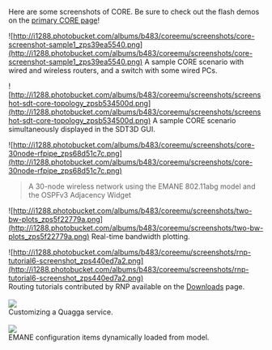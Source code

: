 Here are some screenshots of CORE. Be sure to check out the flash demos on the [primary CORE page](http://www.nrl.navy.mil/itd/ncs/products/core)!

![http://i1288.photobucket.com/albums/b483/coreemu/screenshots/core-screenshot-sample1_zps39ea5540.png](http://i1288.photobucket.com/albums/b483/coreemu/screenshots/core-screenshot-sample1_zps39ea5540.png)
A sample CORE scenario with wired and wireless routers, and a switch with some wired PCs.

![http://i1288.photobucket.com/albums/b483/coreemu/screenshots/screenshot-sdt-core-topology_zpsb534500d.png](http://i1288.photobucket.com/albums/b483/coreemu/screenshots/screenshot-sdt-core-topology_zpsb534500d.png)
A sample CORE scenario simultaneously displayed in the SDT3D GUI.

![http://i1288.photobucket.com/albums/b483/coreemu/screenshots/core-30node-rfpipe_zps68d51c7c.png](http://i1288.photobucket.com/albums/b483/coreemu/screenshots/core-30node-rfpipe_zps68d51c7c.png)
> A 30-node wireless network using the EMANE 802.11abg model and the OSPFv3 Adjacency Widget

![http://i1288.photobucket.com/albums/b483/coreemu/screenshots/two-bw-plots_zps5f22779a.png](http://i1288.photobucket.com/albums/b483/coreemu/screenshots/two-bw-plots_zps5f22779a.png)
Real-time bandwidth plotting.

![http://i1288.photobucket.com/albums/b483/coreemu/screenshots/rnp-tutorial6-screenshot_zps440ed7a2.png](http://i1288.photobucket.com/albums/b483/coreemu/screenshots/rnp-tutorial6-screenshot_zps440ed7a2.png)<br>
Routing tutorials contributed by RNP available on the <a href='Downloads.md'>Downloads</a> page.<br>
<br>
<img src='http://i1288.photobucket.com/albums/b483/coreemu/screenshots/xml-example2-service-customization-dialog_zps9a404571.png' /><br>
Customizing a Quagga service.<br>
<br>
<img src='http://i1288.photobucket.com/albums/b483/coreemu/screenshots/screenshot-emane-80211-config-dialog_zpsedc3e0b8.png' /><br>
EMANE configuration items dynamically loaded from model.